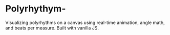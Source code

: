 # Polyrhythym-
Visualizing polyrhythms on a canvas using real-time animation, angle math, and beats per measure. Built with vanilla JS.
